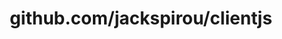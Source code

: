 ---
layout: post
title: github.com/jackspirou/clientjs
categories: link
tags: [انگلیسی, برنامه‌نویسی]
---